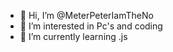 - 👋 Hi, I’m @MeterPeterIamTheNo
- 👀 I’m interested in Pc's and coding
- 🌱 I’m currently learning .js

<!---
MeterPeterIamTheNo/MeterPeterIamTheNo is a ✨ special ✨ repository because its `README.md` (this file) appears on your GitHub profile.
You can click the Preview link to take a look at your changes.
--->
